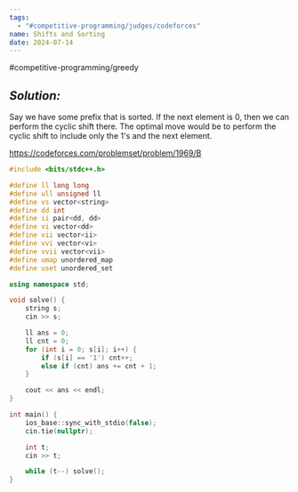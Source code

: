 ```yaml
---
tags:
  - "#competitive-programming/judges/codeforces"
name: Shifts and Sorting
date: 2024-07-14
---
```

#competitive-programming/greedy 
## _Solution:_
Say we have some prefix that is sorted. If the next element is 0, then we can perform the cyclic shift there. The optimal move would be to perform the cyclic shift to include only the 1's and the next element.

https://codeforces.com/problemset/problem/1969/B
```cpp
#include <bits/stdc++.h>

#define ll long long
#define ull unsigned ll
#define vs vector<string>
#define dd int
#define ii pair<dd, dd>
#define vi vector<dd>
#define vii vector<ii>
#define vvi vector<vi>
#define vvii vector<vii>
#define umap unordered_map
#define uset unordered_set

using namespace std;

void solve() {
    string s;
    cin >> s;

    ll ans = 0;
    ll cnt = 0;
    for (int i = 0; s[i]; i++) {
        if (s[i] == '1') cnt++;
        else if (cnt) ans += cnt + 1;
    }

    cout << ans << endl;
}

int main() {
    ios_base::sync_with_stdio(false);
    cin.tie(nullptr);

    int t;
    cin >> t;

    while (t--) solve();
}
```